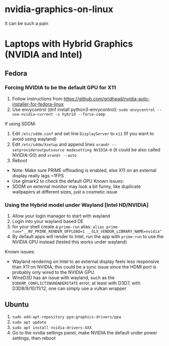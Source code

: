 # nvidia-graphics-on-linux
It can be such a pain

# Laptops with Hybrid Graphics (NVIDIA and Intel)

## Fedora
### Forcing NVIDIA to be the default GPU for X11
1. Follow instructions from https://github.com/gridhead/nvidia-auto-installer-for-fedora-linux
2. Use envycontrol (dnf install python3-envycontrol): `sudo envycontrol --use-nvidia-current -s hybrid --force-comp`

If using SDDM:
1. Edit `/etc/sddm.conf` and set line `DisplayServer` to `x11` (If you want to avoid using wayland)
2. Edit `/etc/sddm/Xsetup` and append lines `xrandr --setprovideroutputsource modesetting NVIDIA-0` (it could be also called NVIDIA-G0) and `xrandr --auto`
3. Reboot

* Note: Make sure PRIME offloading is enabled, else X11 on an external display really lags ~1FPS
* Use glmark2 to check the default GPU
Known issues:
* SDDM on external monitor may look a bit funny, like duplicate wallpapers at different sizes, just a cosmetic issue

### Using the Hybrid model under Wayland [Intel HD/NVIDIA]
1. Allow your login manager to start with wayland
2. Login into your wayland based DE
3. for your shell create a `prime-run` alias: `alias prime-run="__NV_PRIME_RENDER_OFFLOAD=1 __GLX_VENDOR_LIBRARY_NAME=nvidia"`
4. By default apps will render to Intel, run the app with `prime-run` to use the NVIDIA GPU instead (tested this works under wayland)

Known issues:
* Wayland rendering on Intel to an external display feels less responsive than X11 on NVIDIA, this could be a sync issue since the HDMI port is probably only wired to the NVIDIA GPU.
* WineD3D has an issue with wayland, such as the `D3DERR_CONFLICTINGRENDERSTATE` error, at least with D3D7, with D3D8/9/10/11/12, one can simply use a vulkan wrapper

## Ubuntu
1. `sudo add-apt-repository ppa:graphics-drivers/ppa`
2. `sudo apt update`
3. `sudo apt install nvidia-drivers-XXX`
4. Go to the nvidia settings panel, make NVIDIA the default under power settings, then reboot
